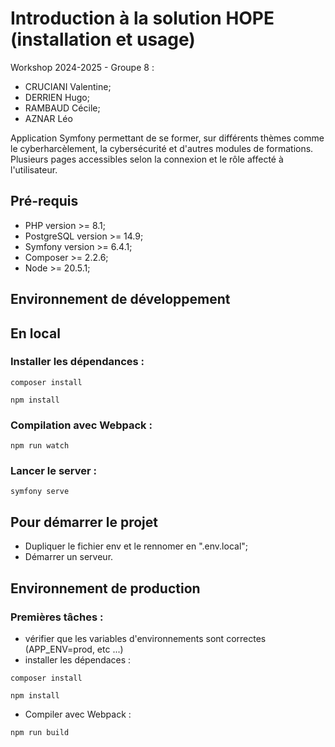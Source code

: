 # Introduction à la solution HOPE (installation et usage)

Workshop 2024-2025 - Groupe 8 : 
- CRUCIANI Valentine;
- DERRIEN Hugo;
- RAMBAUD Cécile;
- AZNAR Léo

Application Symfony permettant de se former, sur différents thèmes comme le cyberharcèlement, 
la cybersécurité et d'autres modules de formations. Plusieurs pages accessibles selon la connexion et le rôle affecté à
l'utilisateur.

## Pré-requis
- PHP version >= 8.1;
- PostgreSQL version >= 14.9;
- Symfony version >= 6.4.1;
- Composer >= 2.2.6;
- Node >= 20.5.1;

## Environnement de développement

## En local
### Installer les dépendances :
```shell
composer install
```
```shell
npm install
```
### Compilation avec Webpack :
```shell
npm run watch
```

### Lancer le server :
```shell
symfony serve
```

## Pour démarrer le projet
- Dupliquer le fichier env et le rennomer en ".env.local";
- Démarrer un serveur.

## Environnement de production

### Premières tâches :
- vérifier que les variables d'environnements sont correctes (APP_ENV=prod, etc ...)
- installer les dépendaces :
```shell
composer install
```
```shell
npm install
```
- Compiler avec Webpack :
```shell
npm run build
```